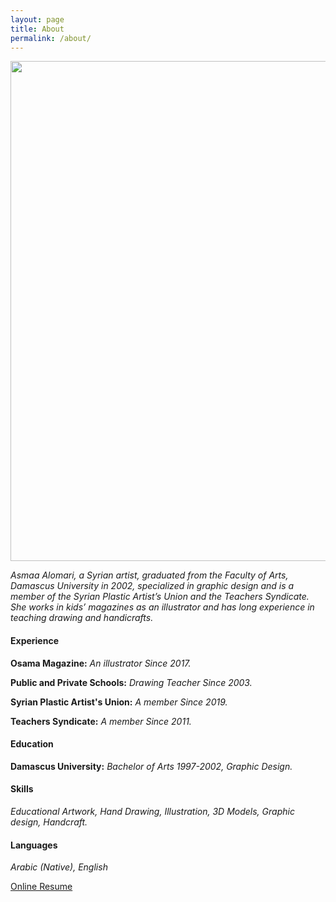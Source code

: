 ```yaml
---
layout: page
title: About
permalink: /about/
---
```


<img src="{{ site.baseurl }}\assets\images\asmaa-profile.jpg" width="800"/>

*Asmaa Alomari, a Syrian artist, graduated from the Faculty of Arts, Damascus University in 2002, specialized in graphic design and is a member of the Syrian Plastic Artist’s Union and the Teachers Syndicate. She works in kids’ magazines as an illustrator and has long experience in teaching drawing and handicrafts.*

#### Experience
**Osama Magazine:** *An illustrator Since 2017.*

**Public and Private Schools:** *Drawing Teacher Since 2003.*

**Syrian Plastic Artist's Union:** *A member Since 2019.*

**Teachers Syndicate:** *A member Since 2011.*

#### Education
**Damascus University:** *Bachelor of Arts 1997-2002, Graphic Design.*


#### Skills
*Educational Artwork, Hand Drawing, Illustration, 3D Models, Graphic design, Handcraft.*

#### Languages
*Arabic (Native), English*

[Online Resume](https://www.resumonk.com/CDrEy4hHNL5t2nSYIe9bzA)
